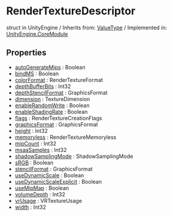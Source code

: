 # RenderTextureDescriptor
struct in UnityEngine
 / Inherits from: <a href="https://docs.unity3d.com/6000.2/Documentation/ScriptReference/ValueType.html">ValueType</a> / Implemented in: <a href="https://docs.unity3d.com/6000.2/Documentation/ScriptReference/UnityEngine.CoreModule.html">UnityEngine.CoreModule</a>

## Properties
- <a href="https://docs.unity3d.com/6000.2/Documentation/ScriptReference/RenderTextureDescriptor-autoGenerateMips.html">autoGenerateMips</a> : Boolean
- <a href="https://docs.unity3d.com/6000.2/Documentation/ScriptReference/RenderTextureDescriptor-bindMS.html">bindMS</a> : Boolean
- <a href="https://docs.unity3d.com/6000.2/Documentation/ScriptReference/RenderTextureDescriptor-colorFormat.html">colorFormat</a> : RenderTextureFormat
- <a href="https://docs.unity3d.com/6000.2/Documentation/ScriptReference/RenderTextureDescriptor-depthBufferBits.html">depthBufferBits</a> : Int32
- <a href="https://docs.unity3d.com/6000.2/Documentation/ScriptReference/RenderTextureDescriptor-depthStencilFormat.html">depthStencilFormat</a> : GraphicsFormat
- <a href="https://docs.unity3d.com/6000.2/Documentation/ScriptReference/RenderTextureDescriptor-dimension.html">dimension</a> : TextureDimension
- <a href="https://docs.unity3d.com/6000.2/Documentation/ScriptReference/RenderTextureDescriptor-enableRandomWrite.html">enableRandomWrite</a> : Boolean
- <a href="https://docs.unity3d.com/6000.2/Documentation/ScriptReference/RenderTextureDescriptor-enableShadingRate.html">enableShadingRate</a> : Boolean
- <a href="https://docs.unity3d.com/6000.2/Documentation/ScriptReference/RenderTextureDescriptor-flags.html">flags</a> : RenderTextureCreationFlags
- <a href="https://docs.unity3d.com/6000.2/Documentation/ScriptReference/RenderTextureDescriptor-graphicsFormat.html">graphicsFormat</a> : GraphicsFormat
- <a href="https://docs.unity3d.com/6000.2/Documentation/ScriptReference/RenderTextureDescriptor-height.html">height</a> : Int32
- <a href="https://docs.unity3d.com/6000.2/Documentation/ScriptReference/RenderTextureDescriptor-memoryless.html">memoryless</a> : RenderTextureMemoryless
- <a href="https://docs.unity3d.com/6000.2/Documentation/ScriptReference/RenderTextureDescriptor-mipCount.html">mipCount</a> : Int32
- <a href="https://docs.unity3d.com/6000.2/Documentation/ScriptReference/RenderTextureDescriptor-msaaSamples.html">msaaSamples</a> : Int32
- <a href="https://docs.unity3d.com/6000.2/Documentation/ScriptReference/RenderTextureDescriptor-shadowSamplingMode.html">shadowSamplingMode</a> : ShadowSamplingMode
- <a href="https://docs.unity3d.com/6000.2/Documentation/ScriptReference/RenderTextureDescriptor-sRGB.html">sRGB</a> : Boolean
- <a href="https://docs.unity3d.com/6000.2/Documentation/ScriptReference/RenderTextureDescriptor-stencilFormat.html">stencilFormat</a> : GraphicsFormat
- <a href="https://docs.unity3d.com/6000.2/Documentation/ScriptReference/RenderTextureDescriptor-useDynamicScale.html">useDynamicScale</a> : Boolean
- <a href="https://docs.unity3d.com/6000.2/Documentation/ScriptReference/RenderTextureDescriptor-useDynamicScaleExplicit.html">useDynamicScaleExplicit</a> : Boolean
- <a href="https://docs.unity3d.com/6000.2/Documentation/ScriptReference/RenderTextureDescriptor-useMipMap.html">useMipMap</a> : Boolean
- <a href="https://docs.unity3d.com/6000.2/Documentation/ScriptReference/RenderTextureDescriptor-volumeDepth.html">volumeDepth</a> : Int32
- <a href="https://docs.unity3d.com/6000.2/Documentation/ScriptReference/RenderTextureDescriptor-vrUsage.html">vrUsage</a> : VRTextureUsage
- <a href="https://docs.unity3d.com/6000.2/Documentation/ScriptReference/RenderTextureDescriptor-width.html">width</a> : Int32
